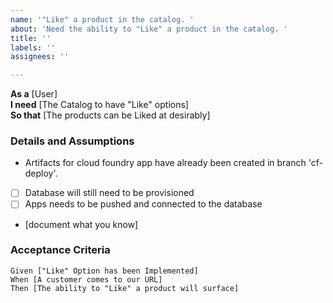 ```yaml
---
name: '"Like" a product in the catalog. '
about: 'Need the ability to "Like" a product in the catalog. '
title: ''
labels: ''
assignees: ''

---
```


**As a** [User]  
 **I need** [The Catalog to have "Like" options]  
 **So that** [The products can be Liked at desirably]  
   
 ### Details and Assumptions

- Artifacts for cloud foundry app have already been created in branch 'cf-deploy'.
- [ ] Database will still need to be provisioned
- [ ] Apps needs to be pushed and connected to the database
 * [document what you know]
   
 ### Acceptance Criteria  
   
 ```gherkin
 Given ["Like" Option has been Implemented]
 When [A customer comes to our URL]
 Then [The ability to "Like" a product will surface]
 ```
